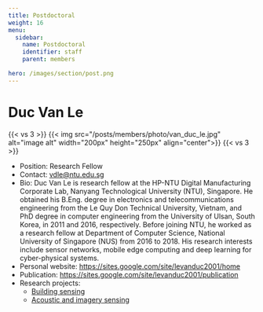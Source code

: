```yaml
---
title: Postdoctoral
weight: 16
menu:
  sidebar:
    name: Postdoctoral
    identifier: staff
    parent: members

hero: /images/section/post.png
---
```

# Duc Van Le

{{< vs 3 >}}
  {{< img src="/posts/members/photo/van_duc_le.jpg" alt="image alt" width="200px" height="250px" align="center">}}
{{< vs 3 >}}

- Position: Research Fellow
- Contact: vdle@ntu.edu.sg
- Bio: Duc Van Le is research fellow at the HP-NTU Digital Manufacturing Corporate Lab, Nanyang Technological University (NTU), Singapore. He obtained his B.Eng. degree in electronics and telecommunications engineering from the Le Quy Don Technical University, Vietnam, and PhD degree in computer engineering from the University of Ulsan, South Korea, in 2011 and 2016, respectively. Before joining NTU, he worked as a research fellow at Department of Computer Science, National University of Singapore (NUS) from 2016 to 2018. His research interests include sensor networks, mobile edge computing and deep learning for cyber-physical systems.
- Personal website: https://sites.google.com/site/levanduc2001/home
- Publication: https://sites.google.com/site/levanduc2001/publication
- Research projects:
  - [Building sensing](https://rrwang1.github.io/posts/research/iot-sensing/building/)
  - [Acoustic and imagery sensing](https://rrwang1.github.io/posts/research/iot-sensing/acoustic/)
